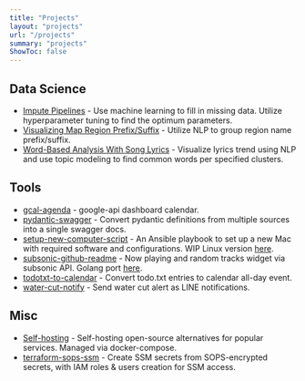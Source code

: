 ```yaml
---
title: "Projects"
layout: "projects"
url: "/projects"
summary: "projects"
ShowToc: false
---
```


## Data Science

- [Impute Pipelines](https://www.karnwong.me/posts/impute-pipelines/) - Use machine learning to fill in missing data. Utilize hyperparameter tuning to find the optimum parameters.
- [Visualizing Map Region Prefix/Suffix](https://www.karnwong.me/posts/visualizing-map-region-prefix-suffix/) - Utilize NLP to group region name prefix/suffix.
- [Word-Based Analysis With Song Lyrics](https://www.karnwong.me/posts/word-based-analysis-with-song-lyrics/) - Visualize lyrics trend using NLP and use topic modeling to find common words per specified clusters.

## Tools

- [gcal-agenda](https://github.com/kahnwong/gcal-agenda) - google-api dashboard calendar.
- [pydantic-swagger](https://github.com/kahnwong/pydantic-swagger) - Convert pydantic definitions from multiple sources into a single swagger docs.
- [setup-new-computer-script](https://github.com/kahnwong/setup-new-computer-script) - An Ansible playbook to set up a new Mac with required software and configurations. WIP Linux version [here](https://github.com/kahnwong/ansible-playground).
- [subsonic-github-readme](https://github.com/kahnwong/subsonic-github-readme) - Now playing and random tracks widget via subsonic API. Golang port [here](https://github.com/kahnwong/subsonic-github-readme-golang).
- [todotxt-to-calendar](https://github.com/kahnwong/todotxt-to-calendar) - Convert todo.txt entries to calendar all-day event.
- [water-cut-notify](https://github.com/kahnwong/water-cut-notify) - Send water cut alert as LINE notifications.

## Misc

- [Self-hosting](https://github.com/kahnwong/self-hosted) - Self-hosting open-source alternatives for popular services. Managed via docker-compose.
- [terraform-sops-ssm](https://github.com/kahnwong/terraform-sops-ssm) - Create SSM secrets from SOPS-encrypted secrets, with IAM roles & users creation for SSM access.
